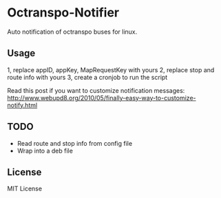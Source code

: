 # Octranspo-Notifier
Auto notification of octranspo buses for linux.

## Usage

1, replace appID, appKey, MapRequestKey with yours
2, replace stop and route info with yours
3, create a cronjob to run the script

Read this post if you want to customize notification messages:
http://www.webupd8.org/2010/05/finally-easy-way-to-customize-notify.html

## TODO

* Read route and stop info from config file
* Wrap into a deb file

## License

MIT License
